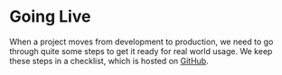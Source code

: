 # Going Live

When a project moves from development to production, we need to go through quite some steps to get it ready for real world usage. We keep these steps in a checklist, which is hosted on [GitHub](https://github.com/spatie/checklist-going-live).